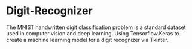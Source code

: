 # Digit-Recognizer
The MNIST handwritten digit classification problem is a standard dataset used in computer vision and deep learning. Using Tensorflow.Keras to create a machine learning model for a digit recognizer via Tkinter.

